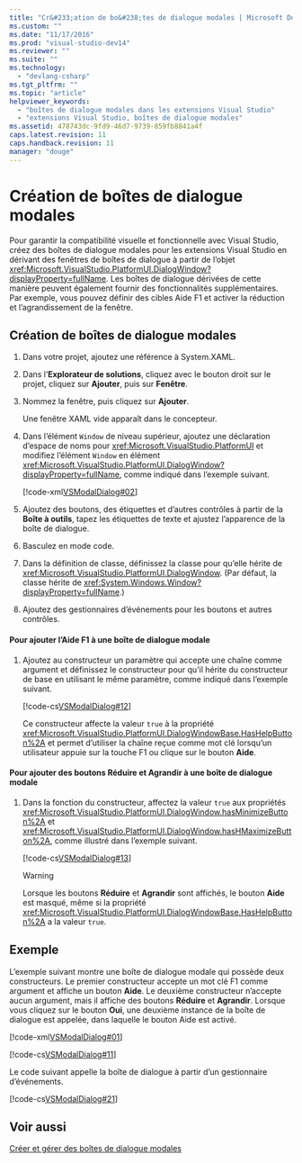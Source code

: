 ```yaml
---
title: "Cr&#233;ation de bo&#238;tes de dialogue modales | Microsoft Docs"
ms.custom: ""
ms.date: "11/17/2016"
ms.prod: "visual-studio-dev14"
ms.reviewer: ""
ms.suite: ""
ms.technology: 
  - "devlang-csharp"
ms.tgt_pltfrm: ""
ms.topic: "article"
helpviewer_keywords: 
  - "boîtes de dialogue modales dans les extensions Visual Studio"
  - "extensions Visual Studio, boîtes de dialogue modales"
ms.assetid: 478743dc-9fd9-46d7-9739-859fb8841a4f
caps.latest.revision: 11
caps.handback.revision: 11
manager: "douge"
---
```

# Cr&#233;ation de bo&#238;tes de dialogue modales
Pour garantir la compatibilité visuelle et fonctionnelle avec Visual Studio, créez des boîtes de dialogue modales pour les extensions Visual Studio en dérivant des fenêtres de boîtes de dialogue à partir de l’objet <xref:Microsoft.VisualStudio.PlatformUI.DialogWindow?displayProperty=fullName>. Les boîtes de dialogue dérivées de cette manière peuvent également fournir des fonctionnalités supplémentaires. Par exemple, vous pouvez définir des cibles Aide F1 et activer la réduction et l’agrandissement de la fenêtre.  
  
## Création de boîtes de dialogue modales  
  
1.  Dans votre projet, ajoutez une référence à System.XAML.  
  
2.  Dans l’**Explorateur de solutions**, cliquez avec le bouton droit sur le projet, cliquez sur **Ajouter**, puis sur **Fenêtre**.  
  
3.  Nommez la fenêtre, puis cliquez sur **Ajouter**.  
  
     Une fenêtre XAML vide apparaît dans le concepteur.  
  
4.  Dans l’élément `Window` de niveau supérieur, ajoutez une déclaration d’espace de noms pour <xref:Microsoft.VisualStudio.PlatformUI> et modifiez l’élément `Window` en élément <xref:Microsoft.VisualStudio.PlatformUI.DialogWindow?displayProperty=fullName>, comme indiqué dans l’exemple suivant.  
  
     [!code-xml[VSModalDialog#02](../misc/codesnippet/Xaml/extending-modal-dialog-boxes_1.xaml)]  
  
5.  Ajoutez des boutons, des étiquettes et d’autres contrôles à partir de la **Boîte à outils**, tapez les étiquettes de texte et ajustez l’apparence de la boîte de dialogue.  
  
6.  Basculez en mode code.  
  
7.  Dans la définition de classe, définissez la classe pour qu’elle hérite de <xref:Microsoft.VisualStudio.PlatformUI.DialogWindow>. \(Par défaut, la classe hérite de <xref:System.Windows.Window?displayProperty=fullName>.\)  
  
8.  Ajoutez des gestionnaires d’événements pour les boutons et autres contrôles.  
  
#### Pour ajouter l’Aide F1 à une boîte de dialogue modale  
  
1.  Ajoutez au constructeur un paramètre qui accepte une chaîne comme argument et définissez le constructeur pour qu’il hérite du constructeur de base en utilisant le même paramètre, comme indiqué dans l’exemple suivant.  
  
     [!code-cs[VSModalDialog#12](../misc/codesnippet/CSharp/extending-modal-dialog-boxes_2.cs)]  
  
     Ce constructeur affecte la valeur `true` à la propriété <xref:Microsoft.VisualStudio.PlatformUI.DialogWindowBase.HasHelpButton%2A> et permet d’utiliser la chaîne reçue comme mot clé lorsqu’un utilisateur appuie sur la touche F1 ou clique sur le bouton **Aide**.  
  
#### Pour ajouter des boutons Réduire et Agrandir à une boîte de dialogue modale  
  
1.  Dans la fonction du constructeur, affectez la valeur `true` aux propriétés <xref:Microsoft.VisualStudio.PlatformUI.DialogWindow.hasMinimizeButton%2A> et <xref:Microsoft.VisualStudio.PlatformUI.DialogWindow.hasHMaximizeButton%2A>, comme illustré dans l’exemple suivant.  
  
     [!code-cs[VSModalDialog#13](../misc/codesnippet/CSharp/extending-modal-dialog-boxes_3.cs)]  
  
    > [!WARNING]
    >  Lorsque les boutons **Réduire** et **Agrandir** sont affichés, le bouton **Aide** est masqué, même si la propriété <xref:Microsoft.VisualStudio.PlatformUI.DialogWindowBase.HasHelpButton%2A> a la valeur `true`.  
  
## Exemple  
 L’exemple suivant montre une boîte de dialogue modale qui possède deux constructeurs. Le premier constructeur accepte un mot clé F1 comme argument et affiche un bouton **Aide**. Le deuxième constructeur n’accepte aucun argument, mais il affiche des boutons **Réduire** et **Agrandir**. Lorsque vous cliquez sur le bouton **Oui**, une deuxième instance de la boîte de dialogue est appelée, dans laquelle le bouton Aide est activé.  
  
 [!code-xml[VSModalDialog#01](../misc/codesnippet/Xaml/extending-modal-dialog-boxes_4.xaml)]  
  
 [!code-cs[VSModalDialog#11](../misc/codesnippet/CSharp/extending-modal-dialog-boxes_5.cs)]  
  
 Le code suivant appelle la boîte de dialogue à partir d’un gestionnaire d’événements.  
  
 [!code-cs[VSModalDialog#21](../misc/codesnippet/CSharp/extending-modal-dialog-boxes_6.cs)]  
  
## Voir aussi  
 [Créer et gérer des boîtes de dialogue modales](../Topic/Creating%20and%20Managing%20Modal%20Dialog%20Boxes.md)